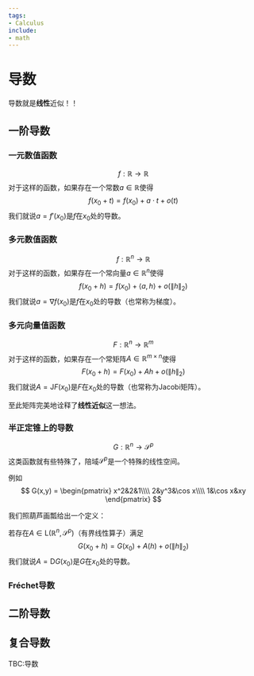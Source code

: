 ```yaml
---
tags:
- Calculus
include:
- math
---
```


# 导数
导数就是**线性**近似！！

## 一阶导数
### 一元数值函数
$$
f: \mathbb{R} \to \mathbb{R}
$$
对于这样的函数，如果存在一个常数$a\in \mathbb{R}$使得
$$
f(x_0+t) = f(x_0)+a \cdot t+o(t)
$$
我们就说$a=f'(x_0)$是$f$在$x_0$处的导数。

### 多元数值函数
$$
f: \mathbb{R}^n \to \mathbb{R}
$$
对于这样的函数，如果存在一个常向量$a\in \mathbb{R}^n$使得
$$
f(x_0+h) = f(x_0)+ \langle a,h \rangle +o(\lVert h \rVert_2)
$$
我们就说$a=\nabla f(x_0)$是$f$在$x_0$处的导数（也常称为梯度）。

### 多元向量值函数
$$
F: \mathbb{R}^n \to \mathbb{R}^m
$$
对于这样的函数，如果存在一个常矩阵$A\in \mathbb{R}^{m\times n}$使得
$$
F(x_0+h) = F(x_0)+ Ah +o(\lVert h \rVert_2)
$$
我们就说$A=\mathrm{J} F(x_0)$是$F$在$x_0$处的导数（也常称为Jacobi矩阵）。

至此矩阵完美地诠释了**线性近似**这一想法。
### 半正定锥上的导数
$$
G: \mathbb{R}^n \to \mathcal{S}^p
$$
这类函数就有些特殊了，陪域$\mathcal{S}^p$是一个特殊的线性空间。

例如
$$
G(x,y) = \begin{pmatrix}
x^2&2&1\\\\
2&y^3&\cos x\\\\
1&\cos x&xy
\end{pmatrix}
$$

我们照葫芦画瓢给出一个定义：

若存在$A\in \mathrm{L}(\mathbb{R}^n, \mathcal{S}^p)$（有界线性算子）满足
$$
G(x_0+h)=G(x_0)+A(h)+o(\lVert h \rVert_2)
$$
我们就说$A=\mathrm{D}G(x_0)$是$G$在$x_0$处的导数。

### Fréchet导数


## 二阶导数

## 复合导数


TBC:导数